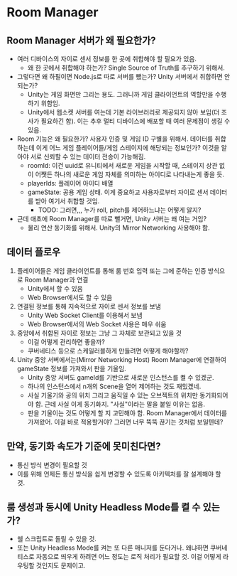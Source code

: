 # Room Manager

## Room Manager 서버가 왜 필요한가?

- 여러 디바이스의 자이로 센서 정보를 한 곳에 취합해야 할 필요가 있음.
  - 왜 한 곳에서 취합해야 하는가? Single Source of Truth를 추구하기 위해서.
- 그렇다면 왜 하필이면 Node.js로 따로 서버를 뺐는가? Unity 서버에서 취합하면 안되는가?
  - Unity는 게임 화면만 그리는 용도. 그러니까 게임 클라이언트의 역할만을 수행하기 위함임.
  - Unity에서 웹소켓 서버를 여는데 기본 라이브러리로 제공되지 않아 보임(더 조사가 필요하긴 함). 이는 추후 멀티 디바이스에 배포할 때 여러 문제점이 생길 수 있음.
- Room 기능은 왜 필요한가? 사용자 인증 및 게임 ID 구별을 위해서. 데이터를 취합하는데 이게 어느 게임 플레이어들/게임 스테이지에 해당되는 정보인가? 이것을 알아야 서로 신뢰할 수 있는 데이터 전송이 가능해짐.
  - roomId: 이건 uuid로 유니티에서 새로운 게임을 시작할 때, 스테이지 상관 없이 어쨋든 하나의 새로운 게임 자체를 의미하는 아이디로 나타내는게 좋을 듯.
  - playerIds: 플레이어 아이디 배열
  - gameState: 공용 게임 상태. 이게 중요하고 사용자로부터 자이로 센서 데이터를 받아 여기서 취합할 것임.
    - TODO: 그러면,,, 누가 roll, pitch를 제어하느냐는 어떻게 알지?
- 근데 애초에 Room Manager를 따로 뺄거면, Unity 서버는 왜 여는 거임?
  - 물리 연산 동기화를 위해서. Unity의 Mirror Networking 사용해야 함.

## 데이터 플로우

1. 플레이어들은 게임 클라이언트를 통해 룸 번호 입력 또는 그에 준하는 인증 방식으로 Room Manager과 연결
   - Unity에서 할 수 있음
   - Web Browser에서도 할 수 있음
2. 연결된 정보를 통해 지속적으로 자이로 센서 정보를 보냄
   - Unity Web Socket Client를 이용해서 보냄
   - Web Browser에서의 Web Socket 사용은 매우 쉬움
3. 중앙에서 취합된 자이로 정보는 그냥 그 자체로 보관되고 있을 것
   - 이걸 어떻게 관리하면 좋을까?
   - 쿠버네티스 등으로 스케일러블하게 만들려면 어떻게 해야할까?
4. Unity 중앙 서버에서는(Mirror Networking Host) Room Manager에 연결하여 gameState 정보를 가져와서 판을 기울임.
   - Unity 중앙 서버도 gameId를 기반으로 새로운 인스턴스를 켤 수 있겠군.
   - 하나의 인스턴스에서 n개의 Scene을 열어 제어하는 것도 재밌곘네.
   - 사실 기울기와 공의 위치 그리고 움직일 수 있는 오브젝트의 위치만 동기화되어야 함. 근데 사실 이게 동기화지. "사실"이라는 말을 붙일 이유는 없음.
   - 판을 기울이는 것도 어떻게 할 지 고민해야 함. Room Manager에서 데이터를 가져왔어. 이걸 바로 적용할거야? 그러면 너무 뚝뚝 끊기는 것처럼 보일텐데?

## 만약, 동기화 속도가 기준에 못미친다면?

- 통신 방식 변경이 필요할 것
- 이를 위해 언제든 통신 방식을 쉽게 변경할 수 있도록 아키텍처를 잘 설계해야 할 것.

## 룸 생성과 동시에 Unity Headless Mode를 켤 수 있는가?

- 쉘 스크립트로 돌릴 수 있을 것.
- 또는 Unity Headless Mode를 켜는 또 다른 매니저를 둔다거나. 왜냐하면 쿠버네티스로 자동으로 띄우게 하려면 어느 정도는 로직 처리가 필요할 것. 이걸 어떻게 라우팅할 것인지도 문제이고.
